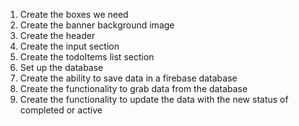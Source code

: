 1. Create the boxes we need
2. Create the banner background image
3. Create the header
4. Create the input section
5. Create the todoItems list section
6. Set up the database
7. Create the ability to save data in a firebase database
8. Create the functionality to grab data from the database
9. Create the functionality to update the data with the new status of completed or active